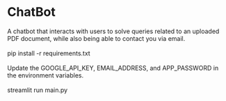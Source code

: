 # ChatBot
A chatbot that interacts with users to solve queries related to an uploaded PDF document, while also being able to contact you via email.<br><br>
pip install -r requirements.txt <br><br>
Update the GOOGLE_API_KEY, EMAIL_ADDRESS, and APP_PASSWORD in the environment variables. <br><br>
streamlit run main.py
